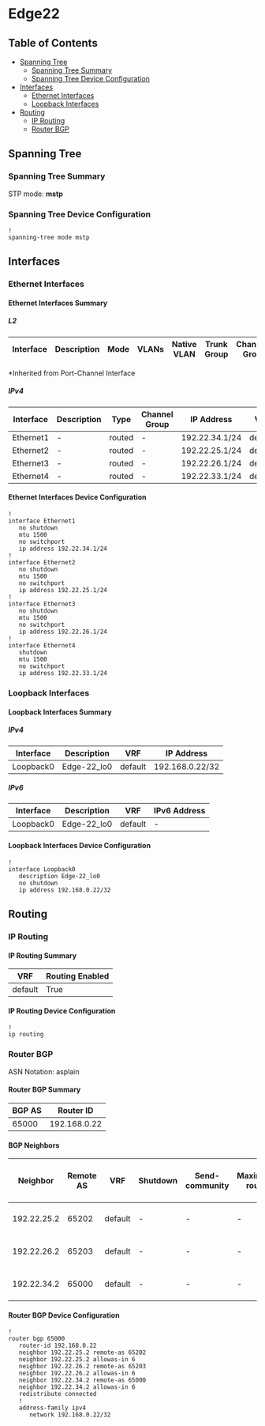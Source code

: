 # Edge22

## Table of Contents

- [Spanning Tree](#spanning-tree)
  - [Spanning Tree Summary](#spanning-tree-summary)
  - [Spanning Tree Device Configuration](#spanning-tree-device-configuration)
- [Interfaces](#interfaces)
  - [Ethernet Interfaces](#ethernet-interfaces)
  - [Loopback Interfaces](#loopback-interfaces)
- [Routing](#routing)
  - [IP Routing](#ip-routing)
  - [Router BGP](#router-bgp)

## Spanning Tree

### Spanning Tree Summary

STP mode: **mstp**

### Spanning Tree Device Configuration

```eos
!
spanning-tree mode mstp
```

## Interfaces

### Ethernet Interfaces

#### Ethernet Interfaces Summary

##### L2

| Interface | Description | Mode | VLANs | Native VLAN | Trunk Group | Channel-Group |
| --------- | ----------- | ---- | ----- | ----------- | ----------- | ------------- |

*Inherited from Port-Channel Interface

##### IPv4

| Interface | Description | Type | Channel Group | IP Address | VRF |  MTU | Shutdown | ACL In | ACL Out |
| --------- | ----------- | -----| ------------- | ---------- | ----| ---- | -------- | ------ | ------- |
| Ethernet1 | - | routed | - | 192.22.34.1/24 | default | 1500 | False | - | - |
| Ethernet2 | - | routed | - | 192.22.25.1/24 | default | 1500 | False | - | - |
| Ethernet3 | - | routed | - | 192.22.26.1/24 | default | 1500 | False | - | - |
| Ethernet4 | - | routed | - | 192.22.33.1/24 | default | 1500 | True | - | - |

#### Ethernet Interfaces Device Configuration

```eos
!
interface Ethernet1
   no shutdown
   mtu 1500
   no switchport
   ip address 192.22.34.1/24
!
interface Ethernet2
   no shutdown
   mtu 1500
   no switchport
   ip address 192.22.25.1/24
!
interface Ethernet3
   no shutdown
   mtu 1500
   no switchport
   ip address 192.22.26.1/24
!
interface Ethernet4
   shutdown
   mtu 1500
   no switchport
   ip address 192.22.33.1/24
```

### Loopback Interfaces

#### Loopback Interfaces Summary

##### IPv4

| Interface | Description | VRF | IP Address |
| --------- | ----------- | --- | ---------- |
| Loopback0 | Edge-22_lo0 | default | 192.168.0.22/32 |

##### IPv6

| Interface | Description | VRF | IPv6 Address |
| --------- | ----------- | --- | ------------ |
| Loopback0 | Edge-22_lo0 | default | - |

#### Loopback Interfaces Device Configuration

```eos
!
interface Loopback0
   description Edge-22_lo0
   no shutdown
   ip address 192.168.0.22/32
```

## Routing

### IP Routing

#### IP Routing Summary

| VRF | Routing Enabled |
| --- | --------------- |
| default | True |

#### IP Routing Device Configuration

```eos
!
ip routing
```

### Router BGP

ASN Notation: asplain

#### Router BGP Summary

| BGP AS | Router ID |
| ------ | --------- |
| 65000 | 192.168.0.22 |

#### BGP Neighbors

| Neighbor | Remote AS | VRF | Shutdown | Send-community | Maximum-routes | Allowas-in | BFD | RIB Pre-Policy Retain | Route-Reflector Client | Passive | TTL Max Hops |
| -------- | --------- | --- | -------- | -------------- | -------------- | ---------- | --- | --------------------- | ---------------------- | ------- | ------------ |
| 192.22.25.2 | 65202 | default | - | - | - | Allowed, allowed 6 times | - | - | - | - | - |
| 192.22.26.2 | 65203 | default | - | - | - | Allowed, allowed 6 times | - | - | - | - | - |
| 192.22.34.2 | 65000 | default | - | - | - | Allowed, allowed 6 times | - | - | - | - | - |

#### Router BGP Device Configuration

```eos
!
router bgp 65000
   router-id 192.168.0.22
   neighbor 192.22.25.2 remote-as 65202
   neighbor 192.22.25.2 allowas-in 6
   neighbor 192.22.26.2 remote-as 65203
   neighbor 192.22.26.2 allowas-in 6
   neighbor 192.22.34.2 remote-as 65000
   neighbor 192.22.34.2 allowas-in 6
   redistribute connected
   !
   address-family ipv4
      network 192.168.0.22/32
```
